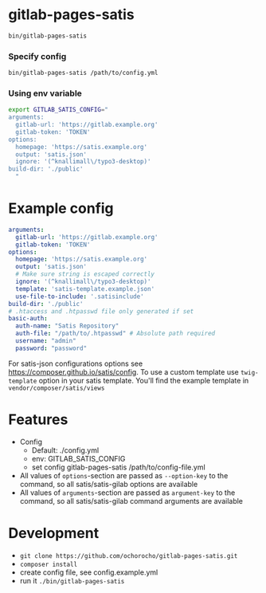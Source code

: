 # gitlab-pages-satis

```bash
bin/gitlab-pages-satis
```

### Specify config 

```bash
bin/gitlab-pages-satis /path/to/config.yml
```
 
### Using env variable

```bash
export GITLAB_SATIS_CONFIG="
arguments:
  gitlab-url: 'https://gitlab.example.org'
  gitlab-token: 'TOKEN'
options:
  homepage: 'https://satis.example.org'
  output: 'satis.json'
  ignore: '(^knallimall\/typo3-desktop)'
build-dir: './public'
  "
```

# Example config

```yaml
arguments:
  gitlab-url: 'https://gitlab.example.org'
  gitlab-token: 'TOKEN'
options:
  homepage: 'https://satis.example.org'
  output: 'satis.json'
  # Make sure string is escaped correctly
  ignore: '(^knallimall\/typo3-desktop)'
  template: 'satis-template.example.json'
  use-file-to-include: '.satisinclude'
build-dir: './public'
# .htaccess and .htpasswd file only generated if set
basic-auth:
  auth-name: "Satis Repository"
  auth-file: "/path/to/.htpasswd" # Absolute path required
  username: "admin"
  password: "password"
```

For satis-json configurations options see https://composer.github.io/satis/config.
To use a custom template use `twig-template` option in your satis template. You'll find the example template in `vendor/composer/satis/views`

# Features

* Config
  * Default: ./config.yml
  * env: GITLAB_SATIS_CONFIG
  * set config gitlab-pages-satis /path/to/config-file.yml
* All values of `options`-section are passed as `--option-key` to the command, so all satis/satis-gilab options are available
* All values of `arguments`-section are passed as `argument-key` to the command, so all satis/satis-gilab command arguments are available

# Development

* `git clone https://github.com/ochorocho/gitlab-pages-satis.git`
* `composer install`
* create config file, see config.example.yml
* run it `./bin/gitlab-pages-satis`
